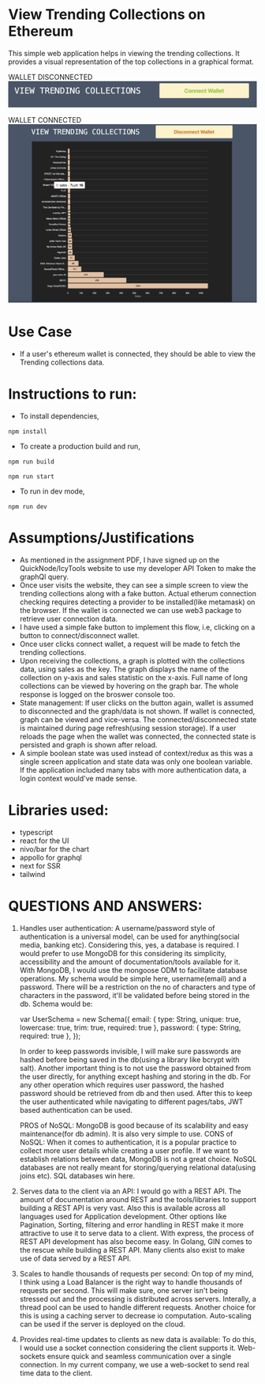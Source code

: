 # View Trending Collections on Ethereum

This simple web application helps in viewing the trending collections. It provides a visual representation of the top collections in a graphical format.

WALLET DISCONNECTED
![Alt text](/screenshots/Disconnected.png?raw=true "Wallet Disconnected")

WALLET CONNECTED
![Alt text](/screenshots/Connected.png?raw=true "Wallet Connected")

# Use Case

- If a user's ethereum wallet is connected, they should be able to view the Trending collections data.

# Instructions to run:

- To install dependencies,

```
npm install
```

- To create a production build and run,

```
npm run build
```

```
npm run start
```

- To run in dev mode,

```
npm run dev
```

# Assumptions/Justifications

- As mentioned in the assignment PDF, I have signed up on the QuickNode/IcyTools website to use my developer API Token to make the graphQl query.
- Once user visits the website, they can see a simple screen to view the trending collections along with a fake button. Actual etherum connection checking requires detecting a provider to be installed(like metamask) on the browser. If the wallet is connected we can use web3 package to retrieve user connection data.
- I have used a simple fake button to implement this flow, i.e, clicking on a button to connect/disconnect wallet.
- Once user clicks connect wallet, a request will be made to fetch the trending collections.
- Upon receiving the collections, a graph is plotted with the collections data, using sales as the key. The graph displays the name of the collection on y-axis and sales statistic on the x-axis. Full name of long collections can be viewed by hovering on the graph bar. The whole response is logged on the broswer console too.
- State management: If user clicks on the button again, wallet is assumed to disconnected and the graph/data is not shown. If wallet is connected, graph can be viewed and vice-versa. The connected/disconnected state is maintained during page refresh(using session storage). If a user reloads the page when the wallet was connected, the connected state is persisted and graph is shown after reload.
- A simple boolean state was used instead of context/redux as this was a single screen application and state data was only one boolean variable. If the application included many tabs with more authentication data, a login context would've made sense.

# Libraries used:

- typescript
- react for the UI
- nivo/bar for the chart
- appollo for graphql
- next for SSR
- tailwind

# QUESTIONS AND ANSWERS:

1. Handles user authentication:
   A username/password style of authentication is a universal model, can be used for anything(social media, banking etc). Considering this, yes, a database is required. I would prefer to use MongoDB for this considering its simplicity, accessibility and the amount of documentation/tools available for it. With MongoDB, I would use the mongoose ODM to facilitate database operations. My schema would be simple here, username(email) and a password. There will be a restriction on the no of characters and type of characters in the password, it'll be validated before being stored in the db. Schema would be:

   var UserSchema = new Schema({
   email: {
   type: String,
   unique: true,
   lowercase: true,
   trim: true,
   required: true
   },
   password: {
   type: String,
   required: true
   },
   });

   In order to keep passwords invisible, I will make sure passwords are hashed before being saved in the db(using a library like bcrypt with salt). Another important thing is to not use the password obtained from the user directly, for anything except hashing and storing in the db. For any other operation which requires user password, the hashed password should be retrieved from db and then used. After this to keep the user authenticated while navigating to different pages/tabs, JWT based authentication can be used.

   PROS of NoSQL: MongoDB is good because of its scalability and easy maintenance(for db admin). It is also very simple to use.
   CONS of NoSQL: When it comes to authentication, it is a popular practice to collect more user details while creating a user profile. If we want to establish relations between data, MongoDB is not a great choice. NoSQL databases are not really meant for storing/querying relational data(using joins etc). SQL databases win here.

2. Serves data to the client via an API:
   I would go with a REST API. The amount of documentation around REST and the tools/libraries to support building a REST API is very vast. Also this is available across all languages used for Application development. Other options like Pagination, Sorting, filtering and error handling in REST make it more attractive to use it to serve data to a client.
   With express, the process of REST API development has also become easy. In Golang, GIN comes to the rescue while building a REST API. Many clients also exist to make use of data served by a REST API.

3. Scales to handle thousands of requests per second:
   On top of my mind, I think using a Load Balancer is the right way to handle thousands of requests per second. This will make sure, one server isn't being stressed out and the processing is distributed across servers. Interally, a thread pool can be used to handle different requests. Another choice for this is using a caching server to decrease io computation. Auto-scaling can be used if the server is deployed on the cloud.

4. Provides real-time updates to clients as new data is available:
   To do this, I would use a socket connection considering the client supports it. Web-sockets ensure quick and seamless communication over a single connection. In my current company, we use a web-socket to send real time data to the client.
